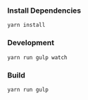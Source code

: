 ### Install Dependencies

```
yarn install
```

### Development

```
yarn run gulp watch
```

### Build

```
yarn run gulp
```
